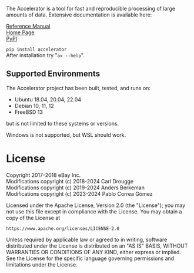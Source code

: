 The Accelerator is a tool for fast and reproducible processing of large amounts of data.
Extensive documentation is available here:

[Reference Manual](https://berkeman.github.io/pdf/acc_manual.pdf)  
[Home Page](https://exax.org/)  
[PyPI](https://pypi.org/project/accelerator/)  

`pip install accelerator`  
After installation try "`ax --help`".


Supported Environments
----------------------

The Accelerator project has been built, tested, and runs on:
 - Ubuntu 18.04, 20.04, 22.04
 - Debian 10, 11, 12
 - FreeBSD 13

but is not limited to these systems or versions.

Windows is not supported, but WSL should work.


License
=======

Copyright 2017-2018 eBay Inc.  
Modifications copyright (c) 2018-2024 Carl Drougge  
Modifications copyright (c) 2019-2024 Anders Berkeman  
Modifications copyright (c) 2023-2024 Pablo Correa Gómez  

Licensed under the Apache License, Version 2.0 (the "License");
you may not use this file except in compliance with the License.
You may obtain a copy of the License at

    https://www.apache.org/licenses/LICENSE-2.0

Unless required by applicable law or agreed to in writing, software
distributed under the License is distributed on an "AS IS" BASIS,
WITHOUT WARRANTIES OR CONDITIONS OF ANY KIND, either express or implied.
See the License for the specific language governing permissions and
limitations under the License.
